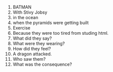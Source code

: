 1. BATMAN
2. With Stivy Jobsy
3. in the ocean
4. when the pyramids were getting built 
5. Exercise
6. Because they were too tired from studing html.
7. What did they say?
8. What were they wearing?
9. How did they feel?
10. A dragon attacked.
11. Who saw them?
12. What was the consequence?

